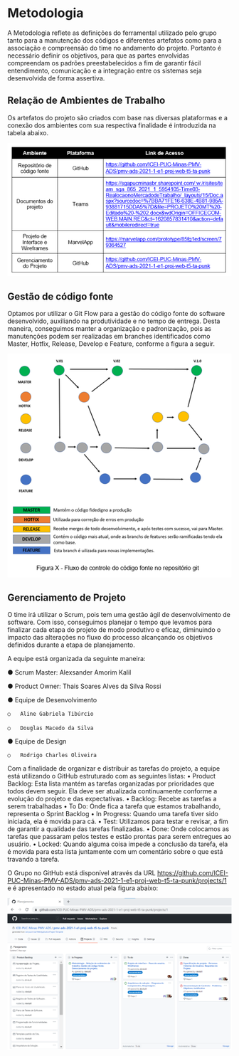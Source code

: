 
# Metodologia

A Metodologia reflete as definições do ferramental utilizado pelo grupo tanto para a manutenção dos códigos e diferentes artefatos como para a associação e compreensão do time no andamento do projeto.
Portanto é necessário definir os objetivos, para que as partes envolvidas compreendam os padrões preestabelecidos a fim de garantir fácil entendimento, comunicação e a integração entre os sistemas seja desenvolvida de forma assertiva.

## Relação de Ambientes de Trabalho

Os artefatos do projeto são criados com base nas diversas plataformas e a conexão dos ambientes com sua respectiva finalidade é introduzida na tabela abaixo.

![Tabela Relação de ambiente de trabalho](/img/relacao_ambiente_trabalho.PNG)

## Gestão de código fonte

Optamos por utilizar o Git Flow para a gestão do código fonte do software desenvolvido, auxiliando na produtividade e no tempo de entrega.
Desta maneira, conseguimos manter a organização e padronização, pois as manutenções podem ser realizadas em branches identificados como Master, Hotfix, Release, Develop e Feature, conforme a figura a seguir.

![gitflow](/img/fluxo_controle_codigo.PNG)

## Gerenciamento de Projeto

O time irá utilizar o Scrum, pois tem uma gestão ágil de desenvolvimento de software.
Com isso, conseguimos planejar o tempo que levamos para finalizar cada etapa do projeto de modo produtivo e eficaz, diminuindo o impacto das alterações no fluxo do processo alcançando os objetivos definidos durante a etapa de planejamento.

A equipe está organizada da seguinte maneira:

●	Scrum Master: Alexsander Amorim Kalil

●	Product Owner: Thais Soares Alves da Silva Rossi

●	Equipe de Desenvolvimento

    ○	Aline Gabriela Tibúrcio
    
    ○	Douglas Macedo da Silva
    
●	Equipe de Design

    ○	Rodrigo Charles Oliveira
    
Com a finalidade de organizar e distribuir as tarefas do projeto, a equipe está utilizando o GitHub estruturado com as seguintes listas: 
•	Product Backlog: Esta lista mantém as tarefas organizadas por prioridades que todos devem seguir. Ela deve ser atualizada continuamente conforme a evolução do projeto e das expectativas.
•	Backlog: Recebe as tarefas a serem trabalhadas
•	To Do: Onde fica a tarefa que estamos trabalhando, representa o Sprint Backlog
•	In Progress: Quando uma tarefa tiver sido iniciada, ela é movida para cá.
•	Test: Utilizamos para testar e revisar, a fim de garantir a qualidade das tarefas finalizadas.
•	Done: Onde colocamos as tarefas que passaram pelos testes e estão prontas para serem entregues ao usuário.
•	Locked: Quando alguma coisa impede a conclusão da tarefa, ela é movida para esta lista juntamente com um comentário sobre o que está travando a tarefa.


O Grupo no GitHub está disponível através da URL https://github.com/ICEI-PUC-Minas-PMV-ADS/pmv-ads-2021-1-e1-proj-web-t5-ta-punk/projects/1 e é apresentado no estado atual pela figura abaixo:

![github](/img/kanban_github13.png)

